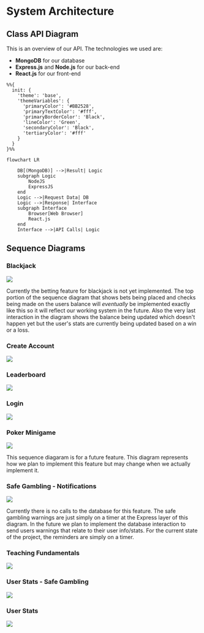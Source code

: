 # System Architecture
## Class API Diagram

This is an overview of our API. The technologies we used are:

* **MongoDB** for our database
* **Express.js** and **Node.js** for our back-end
* **React.js** for our front-end

```mermaid
%%{
  init: {
    'theme': 'base',
    'themeVariables': {
      'primaryColor': '#BB2528',
      'primaryTextColor': '#fff',
      'primaryBorderColor': 'Black',
      'lineColor': 'Green',
      'secondaryColor': 'Black',
      'tertiaryColor': '#fff'
    }
  }
}%%

flowchart LR

    DB[(MongoDB)] -->|Result| Logic
    subgraph Logic
        NodeJS
        ExpressJS
    end
    Logic -->|Request Data| DB
    Logic -->|Response| Interface
    subgraph Interface
        Browser[Web Browser]
        React.js
    end
    Interface -->|API Calls| Logic
```

## Sequence Diagrams
### Blackjack
![](Images/blackjack_sequence.png)

Currently the betting feature for blackjack is not yet implemented. The top portion of the sequence diagram that shows bets being placed and checks being made on the users balance will *eventually* be implemented exactly like this so it will reflect our working system in the future. Also the very last interaction in the diagram shows the balance being updated which doesn't happen yet but the user's stats are currently being updated based on a win or a loss.

### Create Account
![](Images/create_account_sequence.png)

### Leaderboard
![](Images/leaderboard_sequence.png)

### Login
![](Images/login_sequence.png)

### Poker Minigame
![](Images/poker_minigame_sequence.png)

This sequence diagaram is for a future feature. This diagram represents how we plan to implement this feature but may change when we actually implement it.

### Safe Gambling - Notifications
![](Images/safe_gambling_notifications.png)

Currently there is no calls to the database for this feature. The safe gambling warnings are just simply on a timer at the Express layer of this diagram. In the future we plan to implement the database interaction to send users warnings that relate to their user info/stats. For the current state of the project, the reminders are simply on a timer.

### Teaching Fundamentals
![](Images/teaching_sequence.png)

### User Stats - Safe Gambling
![](Images/user_stats_safe_gambling_sequence.png)

### User Stats
![](Images/user_stats_sequence.png)
